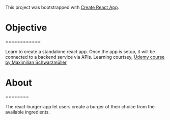 This project was bootstrapped with [Create React App](https://github.com/facebookincubator/create-react-app).

# Objective
============

Learn to create a standalone react app. Once the app is setup, it will be connected to a backend service via APIs. Learning courtsey, [Udemy course by Maximilian Schwarzmüller](https://www.udemy.com/react-the-complete-guide-incl-redux/learn/v4/content)

# About
========

The react-burger-app let users create a burger of their choice from the available ingredients.
